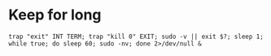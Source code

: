 # Keep for long

```console
trap "exit" INT TERM; trap "kill 0" EXIT; sudo -v || exit $?; sleep 1; while true; do sleep 60; sudo -nv; done 2>/dev/null &
```
